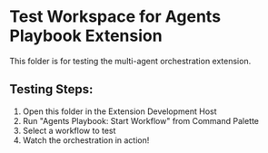 # Test Workspace for Agents Playbook Extension

This folder is for testing the multi-agent orchestration extension.

## Testing Steps:

1. Open this folder in the Extension Development Host
2. Run "Agents Playbook: Start Workflow" from Command Palette
3. Select a workflow to test
4. Watch the orchestration in action!